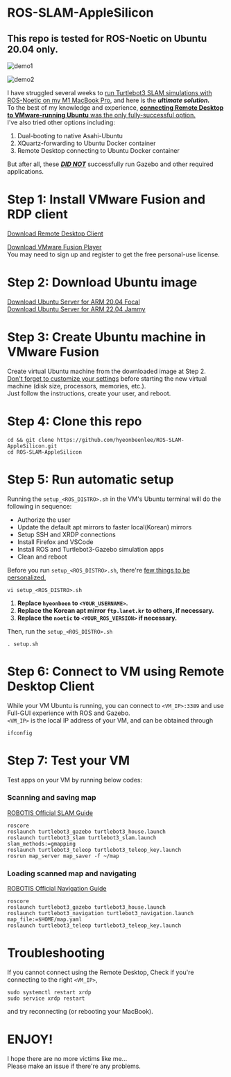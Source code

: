 # ROS-SLAM-AppleSilicon
## This repo is tested for ROS-Noetic on Ubuntu 20.04 only.

![demo1](https://github.com/hyeonbeenlee/ROS-SLAM-AppleSilicon/assets/78078652/9a801436-3bcb-4ab1-8fe8-baae9dfca665)
  
![demo2](https://github.com/hyeonbeenlee/ROS-SLAM-AppleSilicon/assets/78078652/91c02fa3-93a8-4357-addb-dd8cb595b000)

I have struggled several weeks to <ins>run Turtlebot3 SLAM simulations with ROS-Noetic on my M1 MacBook Pro</ins>, and here is the ***ultimate solution.***  
To the best of my knowledge and experience, <ins>**connecting Remote Desktop to VMware-running Ubuntu** was the only fully-successful option.</ins>  
I've also tried other options including:   
1. Dual-booting to native Asahi-Ubuntu
2. XQuartz-forwarding to Ubuntu Docker container
3. Remote Desktop connecting to Ubuntu Docker container

But after all, these <ins>***DID NOT***</ins> successfully run Gazebo and other required applications.

# Step 1: Install VMware Fusion and RDP client
[Download Remote Desktop Client](https://apps.apple.com/kr/app/microsoft-remote-desktop/id1295203466?l=en-GB&mt=12)  

[Download VMware Fusion Player](https://www.vmware.com/products/fusion/fusion-evaluation.html)  
You may need to sign up and register to get the free personal-use license.


# Step 2: Download Ubuntu image
[Download Ubuntu Server for ARM 20.04 Focal](https://cdimage.ubuntu.com/releases/focal/release/ubuntu-20.04.5-live-server-arm64.iso)  
[Download Ubuntu Server for ARM 22.04 Jammy](https://cdimage.ubuntu.com/releases/22.04/release/ubuntu-22.04.3-live-server-arm64.iso)

# Step 3: Create Ubuntu machine in VMware Fusion
Create virtual Ubuntu machine from the downloaded image at Step 2.  
<ins>Don't forget to customize your settings</ins> before starting the new virtual machine (disk size, processors, memories, etc.).  
Just follow the instructions, create your user, and reboot.

# Step 4: Clone this repo
```
cd && git clone https://github.com/hyeonbeenlee/ROS-SLAM-AppleSilicon.git
cd ROS-SLAM-AppleSilicon
```

# Step 5: Run automatic setup
Running the ```setup_<ROS_DISTRO>.sh``` in the VM's Ubuntu terminal will do the following in sequence:
- Authorize the user
-  Update the default apt mirrors to faster local(Korean) mirrors
- Setup SSH and XRDP connections
- Install Firefox and VSCode
- Install ROS and Turtlebot3-Gazebo simulation apps
- Clean and reboot

Before you run ```setup_<ROS_DISTRO>.sh```, there're <ins>few things to be personalized.</ins>  
```
vi setup_<ROS_DISTRO>.sh
```
1. **Replace ```hyeonbeen``` to ```<YOUR_USERNAME>```.**
2. **Replace the Korean apt mirror ```ftp.lanet.kr``` to others, if necessary.**
3. **Replace the ```noetic``` to ```<YOUR_ROS_VERSION>``` if necessary.**

Then, run the ```setup_<ROS_DISTRO>.sh```
```
. setup.sh
```

# Step 6: Connect to VM using Remote Desktop Client
While your VM Ubuntu is running, you can connect to ```<VM_IP>:3389``` and use Full-GUI experience with ROS and Gazebo.  
```<VM_IP>``` is the local IP address of your VM, and can be obtained through
```
ifconfig
```

# Step 7: Test your VM
Test apps on your VM by running below codes:  
### Scanning and saving map
[ROBOTIS Official SLAM Guide](https://emanual.robotis.com/docs/en/platform/turtlebot3/slam_simulation/)
```
roscore
roslaunch turtlebot3_gazebo turtlebot3_house.launch
roslaunch turtlebot3_slam turtlebot3_slam.launch slam_methods:=gmapping
roslaunch turtlebot3_teleop turtlebot3_teleop_key.launch
rosrun map_server map_saver -f ~/map
```

### Loading scanned map and navigating
[ROBOTIS Official Navigation Guide](https://emanual.robotis.com/docs/en/platform/turtlebot3/nav_simulation/)
```
roscore
roslaunch turtlebot3_gazebo turtlebot3_house.launch
roslaunch turtlebot3_navigation turtlebot3_navigation.launch map_file:=$HOME/map.yaml
roslaunch turtlebot3_teleop turtlebot3_teleop_key.launch
```

# Troubleshooting
If you cannot connect using the Remote Desktop,
Check if you're connecting to the right ```<VM_IP>```,  
```
sudo systemctl restart xrdp
sudo service xrdp restart
```
and try reconnecting (or rebooting your MacBook).

# ENJOY!
I hope there are no more victims like me...  
Please make an issue if there're any problems.
